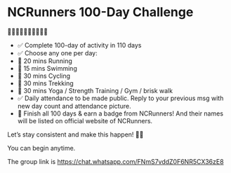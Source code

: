 # NCRunners 100-Day Challenge

🏃‍♂️🚴‍♀️🏊‍♂️🧘‍♀️💪🥾

* ✅ Complete 100-day of activity in 110 days
* ✅ Choose any one per day:
* 🔹 20 mins Running
* 🔹 15 mins Swimming
* 🔹 30 mins Cycling
* 🔹 30 mins Trekking
* 🔹 30 mins Yoga / Strength Training / Gym / brisk walk
* ✅ Daily attendance to be made public. Reply to your previous msg with new day count and attendance picture. 
* 🏅 Finish all 100 days & earn a badge from NCRunners! And their names will be listed on official website of NCRunners.

Let’s stay consistent and make this happen! 💪🔥

You can begin anytime.

The group link is https://chat.whatsapp.com/FNmS7vddZ0F6NR5CX36zE8
